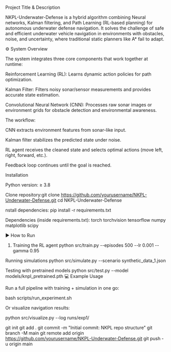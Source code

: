 Project Title & Description

NKPL-Underwater-Defense is a hybrid algorithm combining Neural networks, Kalman filtering, and Path Learning (RL-based planning) for autonomous underwater defense navigation.
It solves the challenge of safe and efficient underwater vehicle navigation in environments with obstacles, noise, and uncertainty, where traditional static planners like A* fail to adapt.

⚙️ System Overview

The system integrates three core components that work together at runtime:

Reinforcement Learning (RL): Learns dynamic action policies for path optimization.

Kalman Filter: Filters noisy sonar/sensor measurements and provides accurate state estimation.

Convolutional Neural Network (CNN): Processes raw sonar images or environment grids for obstacle detection and environmental awareness.

The workflow:

CNN extracts environment features from sonar-like input.

Kalman filter stabilizes the predicted state under noise.

RL agent receives the cleaned state and selects optimal actions (move left, right, forward, etc.).

Feedback loop continues until the goal is reached.

Installation

Python version: ≥ 3.8

Clone repository:git clone https://github.com/yourusername/NKPL-Underwater-Defense.git
cd NKPL-Underwater-Defense

nstall dependencies:
pip install -r requirements.txt

Dependencies (inside requirements.txt):
torch
torchvision
tensorflow
numpy
matplotlib
scipy

▶️ How to Run
1. Training the RL agent
   python src/train.py --episodes 500 --lr 0.001 --gamma 0.95

Running simulations
python src/simulate.py --scenario synthetic_data_1.json

Testing with pretrained models
python src/test.py --model models/knpl_pretrained.pth
💻 Example Usage

Run a full pipeline with training + simulation in one go:

bash scripts/run_experiment.sh


Or visualize navigation results:

python src/visualize.py --log runs/exp1/

git init
git add .
git commit -m "Initial commit: NKPL repo structure"
git branch -M main
git remote add origin https://github.com/yourusername/NKPL-Underwater-Defense.git
git push -u origin main
